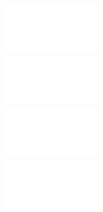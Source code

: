 ![@](steps/_.3eb68380.md)

![@](steps/_.fa3ad648.md)

![@](steps/_.5c830510.md)

![@](steps/concept.0123b51e.md)